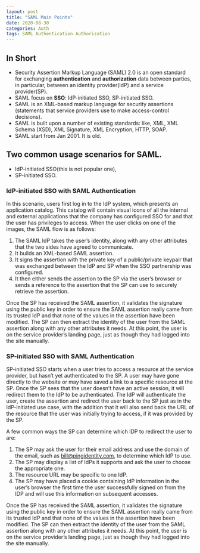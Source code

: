 ```yaml
---
layout: post
title: "SAML Main Points"
date: 2020-08-30 
categories: Auth
tags: SAML Authentication Authorization
---
```


## In Short

- Security Assertion Markup Language (SAML) 2.0 is an open standard for exchanging **authentication** and **authorization** data between parties, in particular, between an identity provider(IdP) and a service provider(SP).
- SAML focus on **SSO**: IdP-initiated SSO, SP-initiated SSO.
- SAML is an XML-based markup language for security assertions (statements that service providers use to make access-control decisions).
- SAML is built upon a number of existing standards: like, XML, XML Schema (XSD), XML Signature, XML Encryption, HTTP, SOAP.
- SAML start from Jan 2001. It is old.

## Two common usage scenarios for SAML.

- IdP-initiated SSO(this is not popular one),
- SP-initiated SSO.

### IdP-initiated SSO with SAML Authentication

In this scenario, users first log in to the IdP system, which presents an application catalog. This catalog will contain visual icons of all the internal and external applications that the company has configured SSO for and that the user has privileges to access.
When the user clicks on one of the images, the SAML flow is as follows:

1. The SAML IdP takes the user’s identity, along with any other attributes that the two sides have agreed to communicate.
2. It builds an XML-based SAML assertion.
3. It signs the assertion with the private key of a public/private keypair that was exchanged between the IdP and SP when the SSO partnership was configured.
4. It then either sends the assertion to the SP via the user’s browser or sends a reference to the assertion that the SP can use to securely retrieve the assertion.

Once the SP has received the SAML assertion, it validates the signature using the public key in order to ensure the SAML assertion really came from its trusted IdP and that none of the values in the assertion have been modified.
The SP can then extract the identity of the user from the SAML assertion along with any other attributes it needs. At this point, the user is on the service provider’s landing page, just as though they had logged into the site manually.

### SP-initiated SSO with SAML Authentication

SP-initiated SSO starts when a user tries to access a resource at the service provider, but hasn’t yet authenticated to the SP. A user may have gone directly to the website or may have saved a link to a specific resource at the SP. Once the SP sees that the user doesn’t have an active session, it will redirect them to the IdP to be authenticated. The IdP will authenticate the user, create the assertion and redirect the user back to the SP just as in the IdP-initiated use case, with the addition that it will also send back the URL of the resource that the user was initially trying to access, if it was provided by the SP.

A few common ways the SP can determine which IDP to redirect the user to are:

1. The SP may ask the user for their email address and use the domain of the email, such as bill@pingidentity.com, to determine which IdP to use.
2. The SP may display a list of IdPs it supports and ask the user to choose the appropriate one.
3. The resource URL may be specific to one IdP.
4. The SP may have placed a cookie containing IdP information in the user’s browser the first time the user successfully signed on from the IDP and will use this information on subsequent accesses.

Once the SP has received the SAML assertion, it validates the signature using the public key in order to ensure the SAML assertion really came from its trusted IdP and that none of the values in the assertion have been modified. The SP can then extract the identity of the user from the SAML assertion along with any other attributes it needs. At this point, the user is on the service provider’s landing page, just as though they had logged into the site manually.
